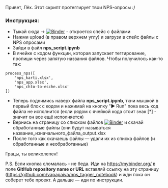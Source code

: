 Привет, Лёх. Этот скрипт протеггирует твои NPS-опросы _:)_

### Инструкция:
- Тыкай сюда -> [![Binder](https://mybinder.org/badge_logo.svg)](https://hub.gke2.mybinder.org/user/vapapaiva-nps_tagger_notebook-iodbptz6/tree) - откроется спейс с файлами
- Нажми upload (в правом верхнем углу) и загрузи в спейс файлы с NPS опросами
- Зайди в файл **nps_script.ipynb**
- В ячейке с кодом функции, которая запускает теггирование, пропиши через запятую названия файлов. Чтобы получилось как-то так: 
```
process_nps([
    'nps_karti.xlsx',
    'nps_app.xlsx',
    'nps_chto-to-esche.xlsx'
]) 
```
- Теперь поднимись наверх файла **nps_script.ipynb**, ткни мышкой в первый блок с кодом и нажимай на кнопку "▶ Run" пока весь код файла не исполнится (если рядом с ячейкой кода стоит знак [*] - значит он все ещё исполняется)
- Вернись на страницу со списком файлов [![Binder](https://mybinder.org/badge_logo.svg)](https://hub.gke2.mybinder.org/user/vapapaiva-nps_tagger_notebook-iodbptz6/tree) и скачай обработанные файлы (они будут называться название_изначального_файла_output.xlsx
- После того как скачаешь файлы — удали их из списка файлов (и обработанные и необработанные)

Грацы, ты великолепен!


P.S. Если кнопка сломалась - не беда. Иди на https://mybinder.org/ в поле **GitHub repository name or URL** вставляй ссылку на эту страницу (https://github.com/vapapaiva/nps_tagger_notebook) и жди пока он соберет тебе проект. А дальше — иди по инструкции.

